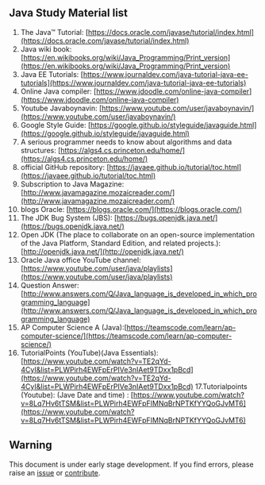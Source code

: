 ## Java Study Material list

1. The Java™ Tutorial: [https://docs.oracle.com/javase/tutorial/index.html](https://docs.oracle.com/javase/tutorial/index.html)
2. Java wiki book: [https://en.wikibooks.org/wiki/Java_Programming/Print_version](https://en.wikibooks.org/wiki/Java_Programming/Print_version)
3. Java EE Tutorials: [https://www.journaldev.com/java-tutorial-java-ee-tutorials](https://www.journaldev.com/java-tutorial-java-ee-tutorials)
4. Online Java compiler: [https://www.jdoodle.com/online-java-compiler](https://www.jdoodle.com/online-java-compiler)
5. Youtube Javaboynavin: [https://www.youtube.com/user/javaboynavin/](https://www.youtube.com/user/javaboynavin/)
6. Google Style Guide: [https://google.github.io/styleguide/javaguide.html](https://google.github.io/styleguide/javaguide.html)
7. A serious programmer needs to know about algorithms and data structures: [https://algs4.cs.princeton.edu/home/](https://algs4.cs.princeton.edu/home/)
8. official GitHub repository: [https://javaee.github.io/tutorial/toc.html](https://javaee.github.io/tutorial/toc.html)
9. Subscription to Java Magazine: [http://www.javamagazine.mozaicreader.com/](http://www.javamagazine.mozaicreader.com/)
10. blogs Oracle: [https://blogs.oracle.com/](https://blogs.oracle.com/)
11. The JDK Bug System (JBS): [https://bugs.openjdk.java.net/](https://bugs.openjdk.java.net/)
12. Open JDK (The place to collaborate on an open-source implementation of the Java Platform, Standard Edition, and related projects.): [http://openjdk.java.net/](http://openjdk.java.net/)
13. Oracle Java office YouTube channel: [https://www.youtube.com/user/java/playlists](https://www.youtube.com/user/java/playlists)
14. Question Answer: [http://www.answers.com/Q/Java_language_is_developed_in_which_programming_language](http://www.answers.com/Q/Java_language_is_developed_in_which_programming_language)
15. AP Computer Science A (Java):[https://teamscode.com/learn/ap-computer-science/](https://teamscode.com/learn/ap-computer-science/)
16. TutorialPoints (YouTube)(Java Essentials):[https://www.youtube.com/watch?v=TE2qYd-4CyI&list=PLWPirh4EWFpErPIVe3nIAet9TDxx1pBcd](https://www.youtube.com/watch?v=TE2qYd-4CyI&list=PLWPirh4EWFpErPIVe3nIAet9TDxx1pBcd)
17.Tutorialpoints (Youtube): (Jave Date and time) : [https://www.youtube.com/watch?v=8Lq7Hv6tTSM&list=PLWPirh4EWFpFIMNqBrNPTKfYYQoGJvMT6](https://www.youtube.com/watch?v=8Lq7Hv6tTSM&list=PLWPirh4EWFpFIMNqBrNPTKfYYQoGJvMT6)


## Warning

This document is under early stage development. If you find errors, please raise an [issue](https://github.com/rabi-shankar/Java-Study-Material/issues) or [contribute](https://github.com/rabi-shankar/Java-Study-Material/blob/master/README.md).
